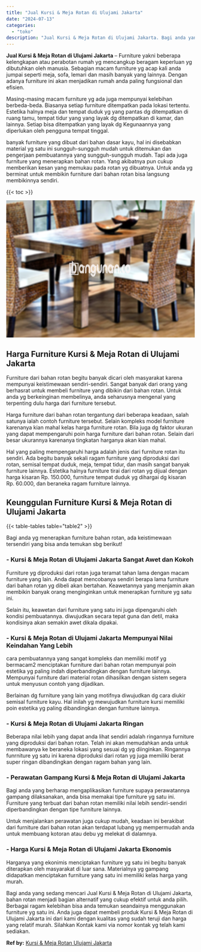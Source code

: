 ```yaml
---
title: "Jual Kursi & Meja Rotan di Ulujami Jakarta"
date: "2024-07-13"
categories: 
  - "toko"
description: "Jual Kursi & Meja Rotan di Ulujami Jakarta. Bagi anda yang sedang mencari Jual Kursi & Meja Rotan di Ulujami Jakarta, bahan rotan menjadi bagian alternatif y..."
---
```


**Jual Kursi & Meja Rotan di Ulujami Jakarta** – Furniture yakni beberapa kelengkapan atau perabotan rumah yg mencangkup beragam keperluan yg dibutuhkan oleh manusia. Sebagian macam furniture yg acap kali anda jumpai seperti meja, sofa, lemari dan masih banyak yang lainnya. Dengan adanya furniture ini akan menjadikan rumah anda paling fungsional dan efisien.

Masing-masing macam furniture yg ada juga mempunyai kelebihan berbeda-beda. Biasanya setiap furniture ditempatkan pada lokasi tertentu. Estetika halnya meja dan tempat duduk yg yang pantas dg ditempatkan di ruang tamu, tempat tidur yang yang layak dg ditempatkan di kamar, dan lainnya. Setiap bisa ditempatkan yang layak dg Kegunaannya yang diperlukan oleh pengguna tempat tinggal.

banyak furniture yang dibuat dari bahan dasar kayu, hal ini disebabkan material yg satu ini sungguh-sungguh mudah untuk ditemukan dan pengerjaan pembuatannya yang sungguh-sungguh mudah. Tapi ada juga furniture yang menerapkan bahan rotan. Yang akibatnya pun cukup memberikan kesan yang memukau pada rotan yg dibuatnya. Untuk anda yg berminat untuk membikin furniture dari bahan rotan bisa langsung membikinnya sendiri.

{{< toc >}}

![Jual Kursi & Meja Rotan di Ulujami Jakarta](/images/kursi-meja-rotan-murah08.png)

## Harga Furniture Kursi & Meja Rotan di Ulujami Jakarta

Furniture dari bahan rotan begitu banyak dicari oleh masyarakat karena mempunyai keistimewaan sendiri-sendiri. Sangat banyak dari orang yang berhasrat untuk membeli furniture yang dibikin dari bahan rotan. Untuk anda yg berkeinginan membelinya, anda seharusnya mengenal yang terpenting dulu harga dari furniture tersebut.

Harga furniture dari bahan rotan tergantung dari beberapa keadaan, salah satunya ialah contoh furniture tersebut. Selain kompleks model furniture karenanya kian mahal kelas harga furniture rotan. Bila juga dg faktor ukuran yang dapat mempengaruhi poin harga furniture dari bahan rotan. Selain dari besar ukurannya karenanya tingkatan harganya akan kian mahal.

Hal yang paling mempengaruhi harga adalah jenis dari furniture rotan itu sendiri. Ada begitu banyak sekali ragam furniture yang diproduksi dari rotan, semisal tempat duduk, meja, tempat tidur, dan masih sangat banyak furniture lainnya. Estetika halnya furniture tirai dari rotan yg dijual dengan harga kisaran Rp. 150.000, furniture tempat duduk yg dihargai dg kisaran Rp. 60.000, dan beraneka ragam furniture lainnya.

## Keunggulan Furniture Kursi & Meja Rotan di Ulujami Jakarta

{{< table-tables table="table2" >}}

Bagi anda yg menerapkan furniture bahan rotan, ada keistimewaan tersendiri yang bisa anda temukan sbg berikut!

### \- Kursi & Meja Rotan di Ulujami Jakarta Sangat Awet dan Kokoh

Furniture yg diproduksi dari rotan juga teramat tahan lama dengan macam furniture yang lain. Anda dapat mencobanya sendiri berapa lama furniture dari bahan rotan yg dibeli akan bertahan. Keawetannya yang menjamin akan membikin banyak orang menginginkan untuk menerapkan furniture yg satu ini.

Selain itu, keawetan dari furniture yang satu ini juga dipengaruhi oleh kondisi pembuatannya. diwujudkan secara tepat guna dan detil, maka kondisinya akan semakin awet dikala dipakai.

### \- Kursi & Meja Rotan di Ulujami Jakarta Mempunyai Nilai Keindahan Yang Lebih

cara pembuatannya yang sangat kompleks dan memiliki motif yg bermacam2 menciptakan furniture dari bahan rotan mempunyai poin estetika yg paling indah diperbandingkan dengan furniture lainnya. Mempunyai furniture dari material rotan dihasilkan dengan sistem segera untuk menyusun contoh yang dijadikan.

Berlainan dg furniture yang lain yang motifnya diwujudkan dg cara diukir semisal furniture kayu. Hal inilah yg mewujudkan furniture kursi memiliki poin estetika yg paling dibandingkan dengan furniture lainnya.

### \- Kursi & Meja Rotan di Ulujami Jakarta Ringan

Beberapa nilai lebih yang dapat anda lihat sendiri adalah ringannya furniture yang diproduksi dari bahan rotan. Telah ini akan memudahkan anda untuk membawanya ke beraneka lokasi yang sesuai dg yg diinginkan. Ringannya funrniture yg satu ini karena diproduksi dari rotan yg juga memiliki berat super ringan dibandingkan dengan ragam bahan yang lain.

### \- Perawatan Gampang Kursi & Meja Rotan di Ulujami Jakarta

Bagi anda yang berharap mengaplikasikan furniture supaya perawatannya gampang dilaksanakan, anda bisa memakai tipe furniture yg satu ini. Furniture yang terbuat dari bahan rotan memiliki nilai lebih sendiri-sendiri diperbandingkan dengan tipe furniture lainnya.

Untuk menjalankan perawatan juga cukup mudah, keadaan ini berakibat dari furniture dari bahan rotan akan terdapat lubang yg mempermudah anda untuk membuang kotoran atau debu yg melekat di dalamnya.

### \- Harga Kursi & Meja Rotan di Ulujami Jakarta Ekonomis

Harganya yang ekonimis menciptakan furniture yg satu ini begitu banyak diterapkan oleh masyarakat di luar sana. Materialnya yg gampang didapatkan menciptakan furniture yang satu ini memiliki kelas harga yang murah.

Bagi anda yang sedang mencari Jual Kursi & Meja Rotan di Ulujami Jakarta, bahan rotan menjadi bagian alternatif yang cukup efektif untuk anda pilih. Berbagai ragam kelebihan bisa anda temukan seandainya menggunakan furniture yg satu ini. Anda juga dapat membeli produk Kursi & Meja Rotan di Ulujami Jakarta ini dari kami dengan kualitas yang sudah teruji dan harga yang relatif murah. Silahkan Kontak kami via nomor kontak yg telah kami sediakan.

**Ref by:** [Kursi & Meja Rotan Ulujami Jakarta](https://id.wikipedia.org/wiki/Kursi)
